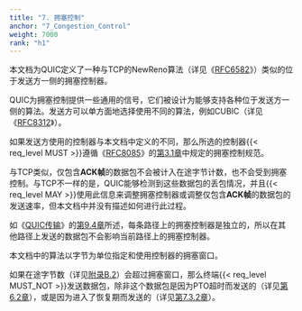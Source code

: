```yaml
---
title: "7. 拥塞控制"
anchor: "7_Congestion_Control"
weight: 7000
rank: "h1"
---
```


本文档为QUIC定义了一种与TCP的NewReno算法（详见《[RFC6582](https://www.rfc-editor.org/info/rfc6582)》）类似的位于发送方一侧的拥塞控制器。

QUIC为拥塞控制提供一些通用的信号，它们被设计为能够支持各种位于发送方一侧的算法。发送方可以单方面地选择使用不同的算法，例如CUBIC（详见《[RFC8312](https://www.rfc-editor.org/info/rfc8312)》）。

如果发送方使用的控制器与本文档中定义的不同，那么所选的控制器{{< req_level MUST >}}遵循《[RFC8085](https://www.rfc-editor.org/info/rfc8085)》的[第3.1章](https://www.rfc-editor.org/rfc/rfc8085.html#section-3.1)中规定的拥塞控制规范。

与TCP类似，仅包含**ACK帧**的数据包不会被计入在途字节计数，也不会受到拥塞控制。与TCP不一样的是，QUIC能够检测到这些数据包的丢包情况，并且{{< req_level MAY >}}使用此信息来调整拥塞控制器或调整仅包含**ACK帧**的数据包的发送速率，但本文档中并没有描述如何进行此过程。

如《[QUIC传输](../RFC9000_Chinese_Translation)》的[第9.4章](../RFC9000_Chinese_Translation/#9.4_Loss_Detection_and_Congestion_Control)所述，每条路径上的拥塞控制器是独立的，所以在其他路径上发送的数据包不会影响当前路径上的拥塞控制器。

本文档中的算法以字节为单位指定和使用控制器的拥塞窗口。

如果在途字节数（详见[附录B.2](#B.2_Variables_of_Interest)）会超过拥塞窗口，那么终端{{< req_level MUST_NOT >}}发送数据包，除非这个数据包是因为PTO超时而发送的（详见[第6.2章](#6.2_Probe_Timeout)），或是因为进入了恢复期而发送的（详见[第7.3.2章](#7.3.2_Recovery)）。
